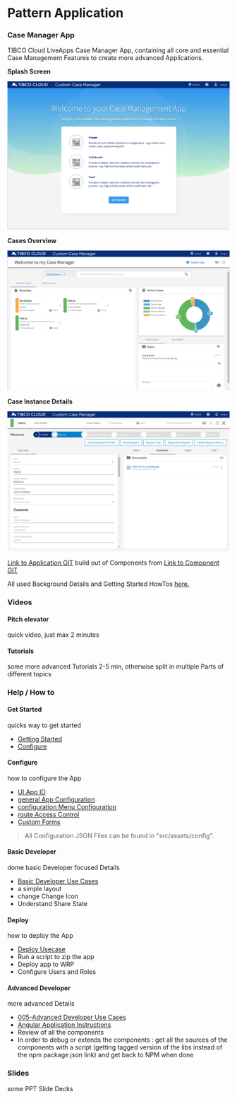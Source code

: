 # Pattern Application
### Case Manager App
TIBCO Cloud LiveApps Case Manager App, containing all core and essential Case Management Features to create more advanced Applications.

**Splash Screen**

![alt-text](docs/img/cm-app1.png "Image")

**Cases Overview**

![alt-text](docs/img/cm-app2.png "Image")

**Case Instance Details**

![alt-text](docs/img/cm-app3.png "Image")

[Link to Application GIT](https://github.com/TIBCOSoftware/TCSTK-case-manager-app/)  build out of Components from [Link to Component GIT](https://tibcosoftware.github.io/TCSToolkit/Angular/components/liveapps/live-apps-actions/Actions/)

All used Background Details and Getting Started HowTos [here.](https://tibcosoftware.github.io/TCSToolkit/Angular/docs/1.%20Getting%20Started/)

### Videos 
#### Pitch elevator 
quick video, just max 2 minutes

#### Tutorials 
some more advanced Tutorials 2-5 min, otherwise split in multiple Parts of different topics

### Help / How to 
#### Get Started 
quicks way to get started

- [Getting Started](docs/tutorials/001-Get-started.md)
- [Configure](docs/tutorials/002-Configure.md)

#### Configure 
how to configure the App

- [UI App ID](src/assets/config/uiAppId.md)
- [general App Configuration](src/assets/config/generalAppConfig.md) 
- [configuration Menu Configuration](src/assets/config/configurationMenuConfig.md)
- [route Access Control](src/assets/config/routeAccessControl.md)
- [Custom Forms](src/assets/config/customForms.md) 

> All Configuration JSON Files can be found in "src/assets/config".

#### Basic Developer
dome basic Developer focused Details 

- [Basic Developer Use Cases](docs/tutorials/003-Basic-Developer-Use-Cases.md)
- a simple layout 
- change Change Icon 
- Understand Share State

#### Deploy 
how to deploy the App

- [Deploy Usecase](docs/tutorials/004-Deploy.md)
- Run a script to zip the app 
- Deploy app to WRP
- Configure Users and Roles

#### Advanced Developer
more advanced Details

- [005-Advanced Developer Use Cases](docs/tutorials/005-Advanced-Developer-Use-Cases.md)
- [Angular Application Instructions](docs/angular.md)
- Review of all the components 
- In order to debug or extends the components : get all the sources of the components with a script (getting tagged version of the libs instead of the npm package json link) and get back to NPM when done

### Slides
some PPT Slide Decks

